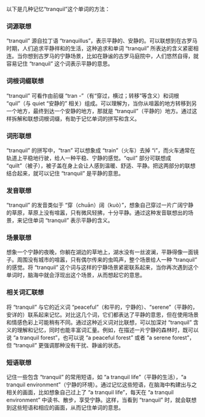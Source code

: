 以下是几种记忆“tranquil”这个单词的方法：

### 词源联想
“tranquil” 源自拉丁语 “tranquillus”，表示平静的、安静的。可以联想到在古罗马时期，人们追求平静祥和的生活，这种追求和单词 “tranquil” 所表达的含义紧密相连。当你想到古罗马的宁静场景，比如在静谧的古罗马庭院中，人们悠然自得，就容易记住 “tranquil” 这个词表示平静的意思。

### 词根词缀联想
“tranquil” 可看作由前缀 “tran -”（有“穿过，横过；转移”等含义）和词根 “quil”（与 quiet “安静的” 相关）组成。可以理解为，当你从喧嚣的地方转移到另一个地方，最终到达一个安静的地方，那就是 “tranquil”（平静的）地方。通过这样拆解和联想词根词缀，有助于记忆单词的拼写和含义。

### 词形联想
“tranquil” 的拼写中，“tran” 可以想象成 “train”（火车）去掉 “i”，而火车通常在轨道上平稳地行驶，给人一种平稳、宁静的感觉。“quil” 部分可联想成 “quilt”（被子），被子盖在身上会让人感到温暖、舒适、平静。把这两部分的联想结合起来，就可以记住 “tranquil” 是平静的意思。

### 发音联想
“tranquil” 的发音类似于 “穿（chuān）阔（kuò）”，想象自己穿过一片广阔宁静的草原，草原上没有喧嚣，只有微风轻拂，十分平静。通过这种发音联想出的场景，来记住单词 “tranquil” 表示平静的含义。

### 场景联想
想象一个宁静的夜晚，你躺在湖边的草地上，湖水没有一丝波澜，平静得像一面镜子。周围没有城市的喧嚣，只有偶尔传来的虫鸣声，整个场景给人一种 “tranquil” 的感觉。将 “tranquil” 这个词与这样的宁静场景紧密联系起来，当你再次遇到这个单词时，脑海中就会浮现出这个场景，从而想起它的意思。

### 相关词汇联想
将 “tranquil” 与它的近义词 “peaceful”（和平的，宁静的）、“serene”（平静的，安详的）联系起来记忆。对比这几个词，它们都表达了平静的意思，但在使用场景和情感色彩上可能稍有不同。通过这种近义词对比联想，可以加深对 “tranquil” 含义的理解和记忆，同时也能丰富词汇量。例如，在描述一片宁静的森林时，既可以说 “a tranquil forest”，也可以说 “a peaceful forest” 或者 “a serene forest”，但 “tranquil” 更强调那种没有干扰、静谧的状态。

### 短语联想
记住一些包含 “tranquil” 的常用短语，如 “a tranquil life”（平静的生活），“a tranquil environment”（宁静的环境）。通过记忆这些短语，在脑海中构建出与之相关的画面，比如想象自己过上了 “a tranquil life”，每天在 “a tranquil environment” 中读书、散步，享受宁静。这样，当看到 “tranquil” 时，就会联想到这些短语和相应的画面，从而记住单词的意思。 